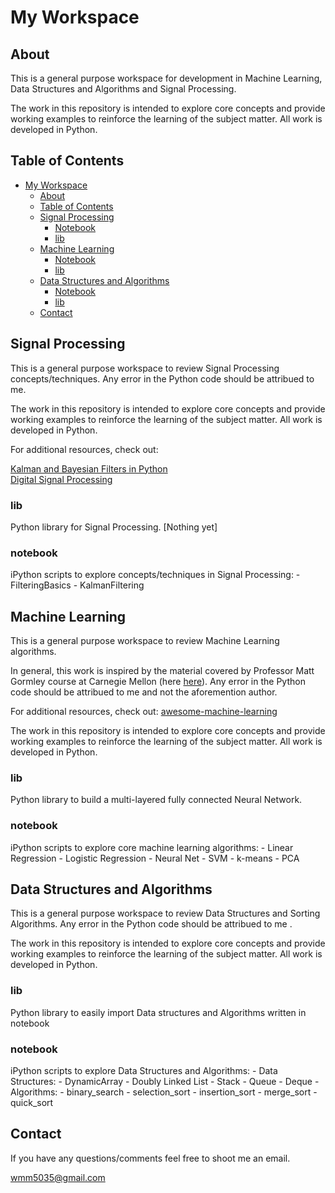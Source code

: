 # My Workspace

## About
This is a general purpose workspace for development in Machine Learning, Data Structures and Algorithms and Signal Processing.

The work in this repository is intended to explore core concepts and provide working examples to reinforce the learning of the subject matter.  All work is developed in Python.

## Table of Contents
- [My Workspace](#my-workspace)
  * [About](#about)
  * [Table of Contents](#table-of-contents)
  * [Signal Processing](#signal-processing)
      + [Notebook](#notebook)
      + [lib](#lib)
  * [Machine Learning](#machine-learning)
      + [Notebook](#notebook)
      + [lib](#lib)
  * [Data Structures and Algorithms](#data-structures-and-algorithms)
      + [Notebook](#notebook)
      + [lib](#lib)
  * [Contact](#contact)

## Signal Processing
This is a general purpose workspace to review Signal Processing concepts/techniques.
Any error in the Python code should be attribued to me.

The work in this repository is intended to explore core concepts and provide working examples to reinforce the learning of the subject matter.  All work is developed in Python.


For additional resources, check out:

[Kalman and Bayesian Filters in Python](https://github.com/rlabbe/Kalman-and-Bayesian-Filters-in-Python)<br>
[Digital Signal Processing](https://github.com/spatialaudio/digital-signal-processing-lecture/tree/master/)

### lib
Python library for Signal Processing. [Nothing yet]

### notebook
iPython scripts to explore concepts/techniques in Signal Processing:
    - FilteringBasics
    - KalmanFiltering

## Machine Learning
This is a general purpose workspace to review Machine Learning algorithms.

In general, this work is inspired by the material covered by Professor Matt Gormley course at Carnegie Mellon (here [here](http://www.cs.cmu.edu/~mgormley/courses/10601-s17/index.html)). Any error in the Python code should be attribued to me and not the aforemention author.

For additional resources, check out:
[awesome-machine-learning](https://github.com/josephmisiti/awesome-machine-learning)

The work in this repository is intended to explore core concepts and provide working examples to reinforce the learning of the subject matter.  All work is developed in Python.
### lib
Python library to build a multi-layered fully connected Neural Network.

### notebook
iPython scripts to explore core machine learning algorithms:
    - Linear Regression
    - Logistic Regression
    - Neural Net
    - SVM
    - k-means
    - PCA

## Data Structures and Algorithms
This is a general purpose workspace to review Data Structures and Sorting Algorithms.
Any error in the Python code should be attribued to me .

The work in this repository is intended to explore core concepts and provide working examples to reinforce the learning of the subject matter.  All work is developed in Python.
### lib
Python library to easily import Data structures and Algorithms written in notebook

### notebook
iPython scripts to explore Data Structures and Algorithms:
    - Data Structures:
        - DynamicArray
        - Doubly Linked List
        - Stack
        - Queue
        - Deque
    - Algorithms:
        - binary_search
        - selection_sort
        - insertion_sort
        - merge_sort
        - quick_sort

## Contact
If you have any questions/comments feel free to shoot me an email.

[wmm5035@gmail.com](mailto:wmm5035@gmail.com) <br>
